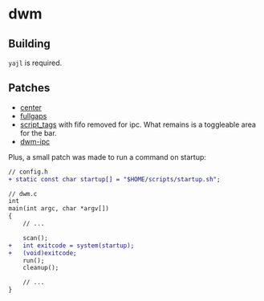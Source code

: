 # dwm

## Building

`yajl` is required.

## Patches

- [center](https://dwm.suckless.org/patches/center/)
- [fullgaps](https://dwm.suckless.org/patches/fullgaps/)
- [script_tags](https://dwm.suckless.org/patches/script_tags/) with fifo removed for ipc. What remains is a toggleable area for the bar.
- [dwm-ipc](https://github.com/mihirlad55/dwm-ipc)

Plus, a small patch was made to run a command on startup:

```diff
// config.h
+ static const char startup[] = "$HOME/scripts/startup.sh";

// dwm.c
int
main(int argc, char *argv[])
{
	// ...

	scan();
+	int exitcode = system(startup);
+	(void)exitcode;
	run();
	cleanup();

	// ...
}
```
